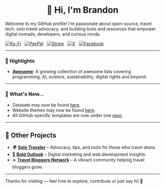 <h1 align="center">👋 Hi, I'm Brandon</h1>

Welcome to my GitHub profile! I'm passionate about open-source, travel tech, solo travel advocacy, and building tools and resources that empower digital nomads, developers, and curious minds.

[![Ko-Fi](https://srv-cdn.himpfen.io/badges/kofi/kofi-flat.svg)](https://ko-fi.com/brandonhimpfen) &nbsp; [![PayPal](https://srv-cdn.himpfen.io/badges/paypal/paypal-flat.svg)](https://paypal.me/brandonhimpfen) &nbsp; [![Stripe](https://srv-cdn.himpfen.io/badges/stripe/stripe-flat.svg)](https://donate.stripe.com/cN2eYF2Ka2GwfgQ3cd) &nbsp; [![X](https://srv-cdn.himpfen.io/badges/twitter/twitter-flat.svg)](https://x.com/brandonhimpfen) &nbsp; [![Facebook](https://srv-cdn.himpfen.io/badges/facebook-pages/facebook-pages-flat.svg)](https://www.facebook.com/himpfen)

---

### 🚀 Highlights

* **[Awesome](https://github.com/awesomelistsio/awesome)**: A growing collection of awesome lists covering programming, AI, science, sustainability, digital rights and beyond.

---

### 📢 What's New...

* Datasets may now be found [here](https://github.com/brandondatasets).
* Website themes may now be found [here](https://github.com/brandonthemes).
* All GitHub-specific templates are now under one [repo](https://github.com/brandonhimpfen/github-templates).

---

## 🔗 Other Projects

- 🌍 **[Solo Traveler](https://www.solotraveler.org)** – Advocacy, tips, and tools for those who travel alone.
- 💬 **[Bold Outlook](https://www.boldoutlook.com)** – Digital marketing and web development insights.
- ✈️ **[Travel Bloggers Network](https://www.travelbloggers.net)** – A vibrant community helping travel bloggers grow.


---

Thanks for visiting — feel free to explore, contribute or just say hi! 💚
